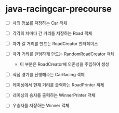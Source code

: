 # java-racingcar-precourse

- [ ] 차의 정보를 저장하는 Car 객체

- [ ] 각각의 차마다 간 거리를 저장하는 Road 객체

- [ ] 차가 갈 거리를 만드는 RoadCreator 인터페이스

- [ ] 차가 거리를 랜덤하게 만드는 RandomRoadCreator 객체
  - 이 부분은 RoadCreator에 의존성을 주입하여 생성

- [ ] 직접 경기를 진행해주는 CarRacing 객체

- [ ] 레이싱에서 현재 거리를 출력하는 RoadPrinter 객체

- [ ] 레이싱의 승자를 출력하는 WinnerPrinter 객체

- [ ] 우승자를 저장하는 Winner 객체